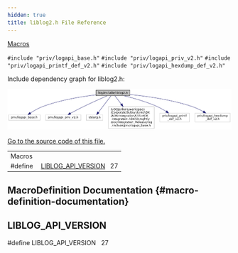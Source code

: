 ```yaml
---
hidden: true
title: liblog2.h File Reference
---
```


[Macros](#define-members)

`#include "priv/logapi_base.h"`
`#include "priv/logapi_priv_v2.h"`
`#include "priv/logapi_printf_def_v2.h"`
`#include "priv/logapi_hexdump_def_v2.h"`

Include dependency graph for liblog2.h:

![](liblog2_8h__incl.png)

<a href="liblog2_8h_source.md">Go to the source code of this file.</a>

|          |                                                               |
|----------|---------------------------------------------------------------|
| Macros   |                                                               |
| #define  | [LIBLOG_API_VERSION](#ab95c10e43fb6b2a9666d4a5dbdfae905)   27 |

## MacroDefinition Documentation {#macro-definition-documentation}

## LIBLOG_API_VERSION <a href="#ab95c10e43fb6b2a9666d4a5dbdfae905" id="ab95c10e43fb6b2a9666d4a5dbdfae905"></a>

<p>#define LIBLOG_API_VERSION   27</p>
